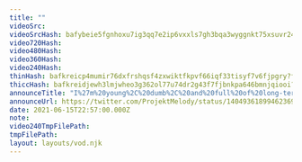 ```yaml
---
title: ""
videoSrc: 
videoSrcHash: bafybeie5fgnhoxu7ig3qq7e2ip6vxxls7gh3bqa3wyggnkt75xsuvr24ei?filename=projektmelody-chaturbate-20210615T225700Z.mp4
video720Hash: 
video480Hash: 
video360Hash: 
video240Hash: 
thinHash: bafkreicp4mumir76dxfrshqsf4zxwiktfkpvf66iqf33tisyf7v6fjpgry?filename=20210615T225700Z_thin.jpg
thiccHash: bafkreidjewh3lmjwheo3g362ol77u74dr2g43f7fjbnkpa646bmnjqiooi?filename=20210615T225700Z_thicc.jpg
announceTitle: "I%27m%20young%2C%20dumb%2C%20and%20full%20of%20long-term%20goals%20and%20creative%20aspirations"
announceUrl: https://twitter.com/ProjektMelody/status/1404936189946236930
date: 2021-06-15T22:57:00.000Z
note: 
video240TmpFilePath: 
tmpFilePath: 
layout: layouts/vod.njk
---
```

